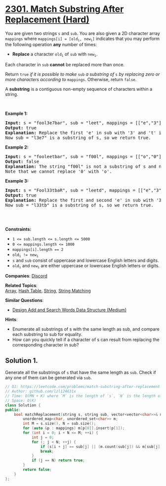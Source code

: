 # [2301. Match Substring After Replacement (Hard)](https://leetcode.com/problems/match-substring-after-replacement)

<p>You are given two strings <code>s</code> and <code>sub</code>. You are also given a 2D character array <code>mappings</code> where <code>mappings[i] = [old<sub>i</sub>, new<sub>i</sub>]</code> indicates that you may perform the following operation <strong>any</strong> number of times:</p>

<ul>
	<li><strong>Replace</strong> a character <code>old<sub>i</sub></code> of <code>sub</code> with <code>new<sub>i</sub></code>.</li>
</ul>

<p>Each character in <code>sub</code> <strong>cannot</strong> be replaced more than once.</p>

<p>Return <code>true</code><em> if it is possible to make </em><code>sub</code><em> a substring of </em><code>s</code><em> by replacing zero or more characters according to </em><code>mappings</code>. Otherwise, return <code>false</code>.</p>

<p>A <strong>substring</strong> is a contiguous non-empty sequence of characters within a string.</p>

<p>&nbsp;</p>
<p><strong class="example">Example 1:</strong></p>

<pre>
<strong>Input:</strong> s = &quot;fool3e7bar&quot;, sub = &quot;leet&quot;, mappings = [[&quot;e&quot;,&quot;3&quot;],[&quot;t&quot;,&quot;7&quot;],[&quot;t&quot;,&quot;8&quot;]]
<strong>Output:</strong> true
<strong>Explanation:</strong> Replace the first &#39;e&#39; in sub with &#39;3&#39; and &#39;t&#39; in sub with &#39;7&#39;.
Now sub = &quot;l3e7&quot; is a substring of s, so we return true.</pre>

<p><strong class="example">Example 2:</strong></p>

<pre>
<strong>Input:</strong> s = &quot;fooleetbar&quot;, sub = &quot;f00l&quot;, mappings = [[&quot;o&quot;,&quot;0&quot;]]
<strong>Output:</strong> false
<strong>Explanation:</strong> The string &quot;f00l&quot; is not a substring of s and no replacements can be made.
Note that we cannot replace &#39;0&#39; with &#39;o&#39;.
</pre>

<p><strong class="example">Example 3:</strong></p>

<pre>
<strong>Input:</strong> s = &quot;Fool33tbaR&quot;, sub = &quot;leetd&quot;, mappings = [[&quot;e&quot;,&quot;3&quot;],[&quot;t&quot;,&quot;7&quot;],[&quot;t&quot;,&quot;8&quot;],[&quot;d&quot;,&quot;b&quot;],[&quot;p&quot;,&quot;b&quot;]]
<strong>Output:</strong> true
<strong>Explanation:</strong> Replace the first and second &#39;e&#39; in sub with &#39;3&#39; and &#39;d&#39; in sub with &#39;b&#39;.
Now sub = &quot;l33tb&quot; is a substring of s, so we return true.

</pre>

<p>&nbsp;</p>
<p><strong>Constraints:</strong></p>

<ul>
	<li><code>1 &lt;= sub.length &lt;= s.length &lt;= 5000</code></li>
	<li><code>0 &lt;= mappings.length &lt;= 1000</code></li>
	<li><code>mappings[i].length == 2</code></li>
	<li><code>old<sub>i</sub> != new<sub>i</sub></code></li>
	<li><code>s</code> and <code>sub</code> consist of uppercase and lowercase English letters and digits.</li>
	<li><code>old<sub>i</sub></code> and <code>new<sub>i</sub></code> are either uppercase or lowercase English letters or digits.</li>
</ul>


**Companies**:
[Discord](https://leetcode.com/company/discord)

**Related Topics**:  
[Array](https://leetcode.com/tag/array), [Hash Table](https://leetcode.com/tag/hash-table), [String](https://leetcode.com/tag/string), [String Matching](https://leetcode.com/tag/string-matching)

**Similar Questions**:
* [Design Add and Search Words Data Structure (Medium)](https://leetcode.com/problems/design-add-and-search-words-data-structure)

**Hints**:
* Enumerate all substrings of s with the same length as sub, and compare each substring to sub for equality.
* How can you quickly tell if a character of s can result from replacing the corresponding character in sub?

## Solution 1.

Generate all the substrings of `s` that have the same length as `sub`. Check if any one of them can be generated via `sub`.

```cpp
// OJ: https://leetcode.com/problems/match-substring-after-replacement
// Author: github.com/lzl124631x
// Time: O(MN + K) where `M` is the length of `s`, `N` is the length of `sub`, and `K` is the size of `mappings`
// Space: O(K)
class Solution {
public:
    bool matchReplacement(string s, string sub, vector<vector<char>>& mappings) {
        unordered_map<char, unordered_set<char>> m;
        int M = s.size(), N = sub.size();
        for (auto &p : mappings) m[p[0]].insert(p[1]);
        for (int i = 0; i + N <= M; ++i) {
            int j = 0;
            for (; j < N; ++j) {
                if (s[i + j] == sub[j] || (m.count(sub[j]) && m[sub[j]].count(s[i + j]))) continue;
                break;
            }
            if (j == N) return true;
        }
        return false;
    }
};
```